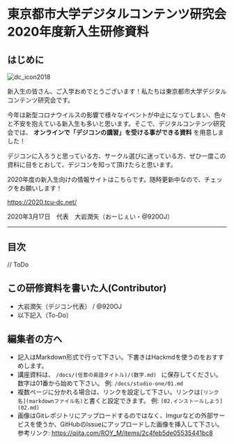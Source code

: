 # 東京都市大学デジタルコンテンツ研究会 2020年度新入生研修資料

## はじめに

![dc_icon2018](https://user-images.githubusercontent.com/39210441/76868039-b265d000-68a9-11ea-8d48-fcdd5597a6b8.png)


新入生の皆さん、ご入学おめでとうございます！私たちは東京都市大学デジタルコンテンツ研究会です。

今年は新型コロナウイルスの影響で様々なイベントが中止になってしまい、色々と不安を抱えている新入生も多いと思います。そこで、デジタルコンテンツ研究会では、 **オンラインで「デジコンの講習」を受ける事ができる資料** を用意しました！

デジコンに入ろうと思っている方、サークル選びに迷っている方、ぜひ一度この資料に目をとおして、デジコンを知って頂けたらと思います。


2020年度の新入生向けの情報サイトはこちらです。随時更新中なので、チェックをお願いします！

https://2020.tcu-dc.net/

2020年3月17日　代表　大岩潤矢（おーじぇい・@920OJ）

---

## 目次
// ToDo

## この研修資料を書いた人(Contributor)

- 大岩潤矢（デジコン代表） / @920OJ
- 以下記入（To-Do）

## 編集者の方へ
- 記入はMarkdown形式で行って下さい。下書きはHackmdを使うのをおすすめします。
- 講座資料は、 `/docs/(任意の英語タイトル)/(数字.md) ` に保存してください。数字は01番から始めて下さい。
例: `/docs/studio-one/01.md` 
- 複数ページに分かれる場合は、リンクを設定して下さい。リンクは`[リンク名](markdownファイル名)`と書くと設定できます。
例: `[02.インストールしよう](02.md)`
- 画像はGitレポジトリにアップロードするのではなく、Imgurなどの外部サービスを使うか、GitHubのIssueにアップロードした画像を挿入して下さい。
参考リンク: https://qiita.com/ROY_M/items/2c4feb5de05535441bc8
